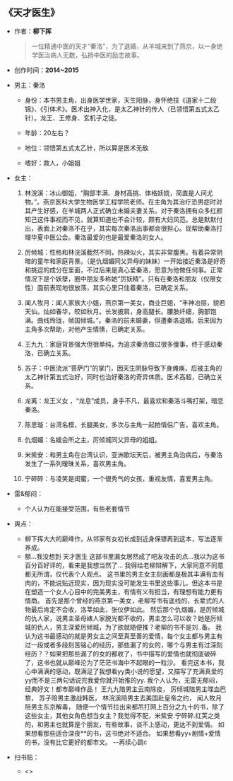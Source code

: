 ## 《天才医生》

- 作者：**柳下挥**
  
    > 一位精通中医的天才“秦洛”，为了退婚，从羊城来到了燕京，以一身绝学医治病人无数，弘扬中医的励志故事。

- 创作时间：**2014~2015**

- 男主：秦洛

  * 身份：本书男主角，出身医学世家，天生阳脉，身怀绝技《道家十二段锦》、《引体术》。医术出神入化，是太乙神针的传人（已领悟第五式太乙针）。龙王、王修身、玄机子之徒。
  
  * 年龄：20左右？
  * 地位：领悟第五式太乙针，所以算是医术无敌
  * 嗜好：救人，小姐姐

- 女主：

  1. 林浣溪：冰山御姐，“胸部丰满、身材高挑、体格妖娆，简直是人间尤物。”。燕京医科大学生物医学工程学院老师。在主角为其治疗恐男症时对其产生好感，在羊城两人正式确立未婚夫妻关系。对于秦洛拥有众多红颜知己这件事视而不见，就算知道也不会计较，颇有大妇风范。总是默默付出，表面上对秦洛不在乎，其实每次秦洛出事都会很担心。现帮助秦洛打理华夏中医公会。秦洛最爱的也是最爱秦洛的女人。

  2. 厉倾城：性格和林浣溪截然不同，热辣似火，其实非常腹黑。有着异常阴暗的童年和家庭背景。（是仇烟媚同父异母的妹妹）一开始接近秦洛是好奇和挑逗的成分在里面，不过后来是真心爱秦洛，愿意为他做任何事。正常情况下是个妖孽，圈中朋友多称她“厉妖精”。只有在秦洛和朋友（仅限女性）面前表现地很放荡，其实心里只住着秦洛，已确定关系。
  3. 闻人牧月：闻人家族大小姐，燕京第一美女，商业巨姐，“丰神冶丽，貌若天仙。灿如春华，皎如秋月。长发披肩，身高腿长。腰肢纤细，胸部饱满。曲线玲珑，倾国倾城。”。秦洛的前未婚妻，但遭秦洛退婚。后来因为主角多次帮助，对他产生情愫，已确定关系。
  4. 王九九：家庭背景强大但很单纯，为追求秦洛做过很多傻事，终于感动秦洛，已确立关系。
  5. 苏子：中医流派“菩萨门”的掌门，因天生阴脉导致下身瘫痪，后被主角的太乙神针第五式治好，同时也治好秦洛的奇异体质。医术高超，已确立关系。
  6. 龙离：龙王义女 ，“龙息”成员，身手不凡，最喜欢和秦洛斗嘴打架，暗恋秦洛。
  7. 陈思璇：台湾名模，长腿美女，多次与主角一起拍情侣广告，喜欢主角。
  8. 仇烟媚：名媛会所之主，厉倾城同父异母的姐姐。
  9. 米紫安：和男主角在台湾认识，亚洲歌坛天后，被男主角治病后，与秦洛发生了一系列暧昧关系，喜欢男主角。
  10. 宁碎碎：与凌笑是闺蜜，一个很秀气的女孩，重视友情，喜爱男主角。

- 雷&郁闷：

  * 个人认为在能接受范围，有些老套情节

- 爽点：
  
  * 柳下挥大大的巅峰作，从邻家有女初长成到近身保镖再到这本，写法逐渐养成。
  * 额...我没想到 天才医生 这部书里漏女居然成了吧友攻击的点...我以为这书百分百好评的，看来是我想当然了...
  我得给老柳辩解下，大家同意不同意都无所谓，仅代表个人观点。
  这书里的男主女主刻画都是极其丰满有血有肉的，不能说贴近现实，因为现实没可能发生书里这些事儿，但这本书是在塑造一个女人心目中的完美男主，有情有义有担当，有理想有能力更有情商。
  首先是那个曾经的燕京第一美女，老柳写书有底线的，长辈式的人物最后肯定不会收，洛莘如此，张仪伊如此。
  然后那个仇烟媚，是厉倾城的仇人家，说男主圣母婊人家脱光都不收的，男主怎么可以收？她是厉倾城的仇人，男主深爱厉倾城，为了欲就随便推？老柳的书不是刘..备。
  我认为这书最感动的就是男女主之间至真至善的爱情，每个女主都与男主有过一段或者多段刻苦铭心的经历，那些漏了的女的，哪个与男主有过深刻经历？？如果把那些漏了的女的都收了，书中描写的爱情也就彻底破碎了，这书也就从巅峰沦为了茫茫书海中不起眼的一粒沙。
  看完这本书，我心中满满的感动，既满足了我想看yy类小说的愿望，又描写了充满真爱的yy而不是三两句话说完我爱你就开始推的yy.
  我个人认为，无雷无郁闷，经典好文！都市巅峰作品！
  王九九陪男主云南除疫，
  厉倾城陪男主喋血巴黎，
  苏子陪男主激战韩医，
  林浣溪陪男主去美国赴皇帝之约，
  闻人牧月陪男主东京解毒，
  随便一个情节拉出来都吊打网上百分之九十的书，除了这些女主，其他女角色想当女主？我觉得不配，米紫安.宁碎碎.红芙之类的，和男主也就算是个朋友，有些故事，谈不上感动，更达不到爱情。
  如果想看那些适合深夜**的书，这书绝对不适合。
  如果想看yy+剧情+爱情的书，没有比它更好的都市文。
  --再续心跳c

- 扫书贴：
  
  * <>